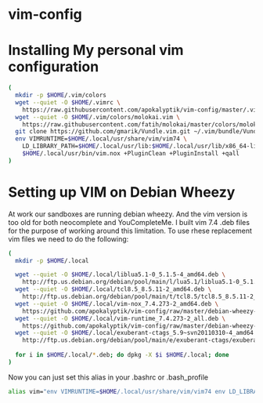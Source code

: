 vim-config
==========

Installing My personal vim configuration
========================================

```bash
(
  mkdir -p $HOME/.vim/colors
  wget --quiet -O $HOME/.vimrc \
    https://raw.githubusercontent.com/apokalyptik/vim-config/master/.vimrc > $HOME/.vimrc
  wget --quiet -O $HOME/.vim/colors/molokai.vim \
    https://raw.githubusercontent.com/fatih/molokai/master/colors/molokai.vim
  git clone https://github.com/gmarik/Vundle.vim.git ~/.vim/bundle/Vundle.vim
  env VIMRUNTIME=$HOME/.local/usr/share/vim/vim74 \
    LD_LIBRARY_PATH=$HOME/.local/usr/lib:$HOME/.local/usr/lib/x86_64-linux-gnu \
    $HOME/.local/usr/bin/vim.nox +PluginClean +PluginInstall +qall
)
```

Setting up VIM on Debian Wheezy
===============================
At work our sandboxes are running debian wheezy.  And the vim version is too old for both neocomplete and YouCompleteMe.  I built vim 7.4 .deb files for the purpose of working around this limitation. To use rhese replacement vim files we need to do the following:

```bash
(
  mkdir -p $HOME/.local

  wget --quiet -O $HOME/.local/liblua5.1-0_5.1.5-4_amd64.deb \
    http://ftp.us.debian.org/debian/pool/main/l/lua5.1/liblua5.1-0_5.1.5-4_amd64.deb
  wget --quiet -O $HOME/.local/tcl8.5_8.5.11-2_amd64.deb \
    http://ftp.us.debian.org/debian/pool/main/t/tcl8.5/tcl8.5_8.5.11-2_amd64.deb
  wget --quiet -O $HOME/.local/vim-nox_7.4.273-2_amd64.deb \
    https://github.com/apokalyptik/vim-config/raw/master/debian-wheezy-amd64/vim-nox_7.4.273-2_amd64.deb
  wget --quiet -O $HOME/.local/vim-runtime_7.4.273-2_all.deb \
    https://github.com/apokalyptik/vim-config/raw/master/debian-wheezy-amd64/vim-runtime_7.4.273-2_all.deb
  wget --quiet -O $HOME/.local/exuberant-ctags_5.9~svn20110310-4_amd64.deb \
    http://ftp.us.debian.org/debian/pool/main/e/exuberant-ctags/exuberant-ctags_5.9~svn20110310-4_amd64.deb
  
  for i in $HOME/.local/*.deb; do dpkg -X $i $HOME/.local; done
)
```

Now you can just set this alias in your .bashrc or .bash_profile

```bash
alias vim="env VIMRUNTIME=$HOME/.local/usr/share/vim/vim74 env LD_LIBRARY_PATH=$HOME/.local/usr/lib:$HOME/.local/usr/lib/x86_64-linux-gnu $HOME/.local/usr/bin/vim.nox"
```
